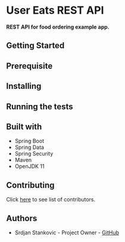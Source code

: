 # User Eats REST API

**REST API for food ordering example app.**

## Getting Started

## Prerequisite

## Installing

## Running the tests

## Built with

   * Spring Boot
   * Spring Data
   * Spring Security
   * Maven
   * OpenJDK 11

## Contributing

Click [here](https://github.com/pyropy/user-eats-rest-api/graphs/contributors) to see list of contributors.

## Authors

   * Srdjan Stankovic - Project Owner - [GitHub](https://github.com/pyropy) 
